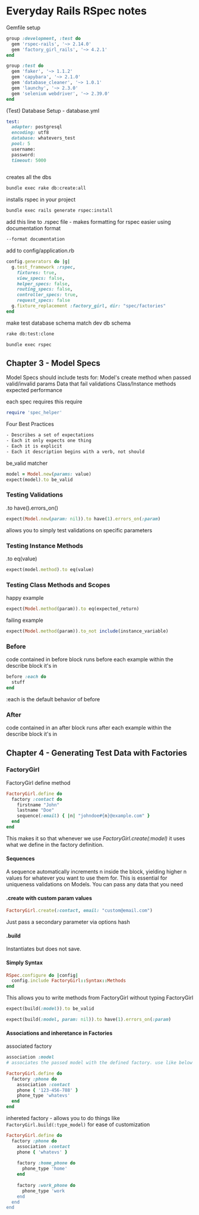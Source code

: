 # Everyday Rails RSpec notes

Gemfile setup
```ruby
group :development, :test do
  gem 'rspec-rails', '~> 2.14.0'
  gem 'factory_girl_rails', '~> 4.2.1'
end

group :test do
  gem 'faker', '~> 1.1.2'
  gem 'capybara', '~> 2.1.0'
  gem 'database_cleaner', '~> 1.0.1'
  gem 'launchy', '~> 2.3.0'
  gem 'selenium webdriver', '~> 2.39.0'
end
```

(Test) Database Setup - database.yml
```ruby
test:
  adapter: postgresql
  encoding: utf8
  database: whatevers_test
  pool: 5
  username:
  password:
  timeout: 5000
  
```

creates all the dbs
```bash
bundle exec rake db:create:all
```

installs rspec in your project
```bash
bundle exec rails generate rspec:install
```

add this line to .rspec file - makes formatting for rspec easier using documentation format
```bash
--format documentation
```

add to config/application.rb 
```ruby
config.generators do |g|
  g.test_framework :rspec,
    fixtures: true,
    view_specs: false,
    helper_specs: false,
    routing_specs: false,
    controller_specs: true,
    request_specs: false
  g.fixture_replacement :factory_girl, dir: "spec/factories"
end
```

make test database schema match dev db schema
```bash
rake db:test:clone
```

```bash
bundle exec rspec
```


## Chapter 3 - Model Specs

Model Specs should include tests for:
Model's create method when passed valid/invalid params
Data that fail validations
Class/Instance methods expected performance


each spec requires this require
```ruby
require 'spec_helper'
```

Four Best Practices
```bash
- Describes a set of expectations
- Each it only expects one thing
- Each it is explicit
- Each it description begins with a verb, not should
```

be_valid matcher
```ruby
model = Model.new(params: value)
expect(model).to be_valid
```

### Testing Validations

.to have().errors_on()
```ruby
expect(Model.new(param: nil)).to have(1).errors_on(:param)
```
allows you to simply test validations on specific parameters

### Testing Instance Methods

.to eq(value)
```ruby
expect(model.method).to eq(value)
```

### Testing Class Methods and Scopes
happy example
```ruby
expect(Model.method(param)).to eq(expected_return)
```

failing example
```ruby
expect(Model.method(param)).to_not include(instance_variable)
```

### Before
code contained in before block runs before each example within the describe block it's in
```ruby
before :each do
  stuff
end
```
:each is the default behavior of before

### After

code contained in an after block runs after each example within the describe block it's in


## Chapter 4 - Generating Test Data with Factories

### FactoryGirl 

FactoryGirl define method 
```ruby
FactoryGirl.define do
  factory :contact do
    firstname "John"
    lastname "Doe"
    sequence(:email) { |n| "johndoe#{n}@example.com" }
  end
end
```
This makes it so that whenever we use *FactoryGirl.create(:model)* it uses what we define in the factory definition.

#### Sequences
A sequence automatically increments n inside the block, yielding higher n values for whatever you want to use them for.
This is essential for uniqueness validations on Models.  You can pass any data that you need

#### .create with custom param values
```ruby
FactoryGirl.create(:contact, email: "custom@email.com")
```
Just pass a secondary parameter via options hash

#### .build

Instantiates but does not save.

#### Simply Syntax

```ruby
RSpec.configure do |config|
  config.include FactoryGirl::Syntax::Methods
end
```
This allows you to write methods from FactoryGirl without typing FactoryGirl
```ruby
expect(build(:model)).to be_valid

expect(build(:model, param: nil)).to have(1).errors_on(:param)
```

#### Associations and inheretance in Factories
associated factory
```ruby
association :model
# associates the passed model with the defined factory. use like below

FactoryGirl.define do
  factory :phone do
    association :contact
    phone { '123-456-788' }
    phone_type 'whatevs'
  end
end
```
inhereted factory -
allows you to do things like `FactoryGirl.build(:type_model)` for ease of customization
```ruby
FactoryGirl.define do
  factory :phone do
    association :contact
    phone { 'whatevs' }
    
    factory :home_phone do
      phone_type 'home'
    end
    
    factory :work_phone do
      phone_type 'work
    end
  end
end
```










